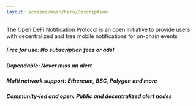 ```yaml
---
layout: screens/main/hero/Description
---
```


The Open DeFi Notification Protocol is an open initiative to provide users with decentralized and free mobile notifications for on-chain events

#####  **Free for use**: No subscription fees or ads!

##### **Dependable**: Never miss an alert

##### **Multi network support**: Ethereum, BSC, Polygon and more

##### **Community-led and open**: Public and decentralized alert nodes

